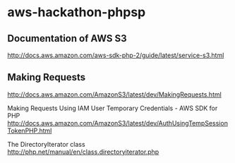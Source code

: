 aws-hackathon-phpsp
===================

## Documentation of AWS S3   
http://docs.aws.amazon.com/aws-sdk-php-2/guide/latest/service-s3.html

## Making Requests  
http://docs.aws.amazon.com/AmazonS3/latest/dev/MakingRequests.html

Making Requests Using IAM User Temporary Credentials - AWS SDK for PHP  
http://docs.aws.amazon.com/AmazonS3/latest/dev/AuthUsingTempSessionTokenPHP.html

The DirectoryIterator class  
http://php.net/manual/en/class.directoryiterator.php